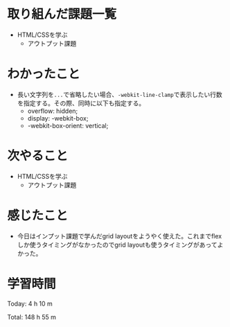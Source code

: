 # 取り組んだ課題一覧
- HTML/CSSを学ぶ
	- アウトプット課題

# わかったこと
- 長い文字列を`...`で省略したい場合、`-webkit-line-clamp`で表示したい行数を指定する。その際、同時に以下も指定する。
	- overflow: hidden;
	- display: -webkit-box;
	- -webkit-box-orient: vertical;


# 次やること
- HTML/CSSを学ぶ
	- アウトプット課題

# 感じたこと
- 今日はインプット課題で学んだgrid layoutをようやく使えた。これまでflexしか使うタイミングがなかったのでgrid layoutも使うタイミングがあってよかった。

# 学習時間
Today: 4 h 10 m

Total: 148 h 55 m

